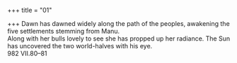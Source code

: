 +++
title = "01"

+++
Dawn has dawned widely along the path of the peoples, awakening the  five settlements stemming from Manu.  
Along with her bulls lovely to see she has propped up her radiance. The  Sun has uncovered the two world-halves with his eye.  
982 VII.80–81  